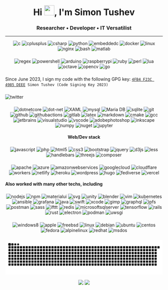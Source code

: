 <h1 align="center">Hi <img src="https://user-images.githubusercontent.com/18350557/176309783-0785949b-9127-417c-8b55-ab5a4333674e.gif" width=32 height=32>, I'm Simon Tushev</h1>
<h3 align="center">Researcher • Developer • IT Versatilist</h3>

---------------------------------------


<div align="center">
  <img src="https://cdn.jsdelivr.net/gh/devicons/devicon/icons/c/c-original.svg" height="64" alt="c"  />
  <img src="https://cdn.jsdelivr.net/gh/devicons/devicon/icons/cplusplus/cplusplus-original.svg" height="64" alt="cplusplus"  />
  <img src="https://cdn.jsdelivr.net/gh/devicons/devicon/icons/csharp/csharp-original.svg" height="64" alt="csharp"  />
  <img src="https://cdn.jsdelivr.net/gh/devicons/devicon/icons/python/python-original.svg" height="64" alt="python"  />
  <img src="https://cdn.jsdelivr.net/gh/devicons/devicon/icons/embeddedc/embeddedc-original.svg" height="64" alt="embeddedc"  />
  <img src="https://skillicons.dev/icons?i=docker" height="64" alt="docker"  />
  <img src="https://skillicons.dev/icons?i=linux" height="64" alt="linux"  />
  <img src="https://cdn.simpleicons.org/nginx/009639" height="64" alt="nginx"  />
  <img src="https://skillicons.dev/icons?i=bash" height="64" alt="bash"  />
  <img src="https://skillicons.dev/icons?i=matlab" height="64" alt="matlab"  />
</div>

###

<div align="center">
  <img src="https://skillicons.dev/icons?i=regex" height="48" alt="regex"  />
  <img src="https://skillicons.dev/icons?i=powershell" height="48" alt="powershell"  />
  <img src="https://skillicons.dev/icons?i=arduino" height="48" alt="arduino"  />
  <img src="https://skillicons.dev/icons?i=raspberrypi" height="48" alt="raspberrypi"  />
  <img src="https://skillicons.dev/icons?i=ruby" height="48" alt="ruby"  />
  <img src="https://skillicons.dev/icons?i=perl" height="48" alt="perl"  />
  <img src="https://skillicons.dev/icons?i=lua" height="48" alt="lua"  />
  <img src="https://skillicons.dev/icons?i=octave" height="48" alt="octave"  />
  <img src="https://cdn.jsdelivr.net/gh/devicons/devicon/icons/opencv/opencv-original.svg" height="48" alt="opencv"  />
  <img src="https://skillicons.dev/icons?i=go" height="48" alt="go"  />
</div>


###
<p align="left">Since June 2023, I sign my code with the following GPG key: <code><a href="https://keyserver.ubuntu.com/pks/lookup?search=4FB4F23C4985DEEE&fingerprint=on&op=index">4FB4 F23C 4985 DEEE</a> Simon Tushev (Code Signing Key 2023)</code></p>


###

<div align="left">
  <img src="https://raw.githubusercontent.com/maurodesouza/profile-readme-generator/master/src/assets/icons/social/twitter/default.svg" width="52" height="40" alt="twitter"  />
</div>

###
<div align="center">
  <img src="https://cdn.jsdelivr.net/gh/devicons/devicon/icons/dotnetcore/dotnetcore-original.svg" height="40" alt="dotnetcore"  />
  <img src="https://cdn.jsdelivr.net/gh/devicons/devicon/icons/dot-net/dot-net-plain-wordmark.svg" height="40" alt="dot-net"  />
  <img src="https://profilinator.rishav.dev/skills-assets/xaml.png" alt="XAML" height="40" />
  <img src="https://skillicons.dev/icons?i=mysql" height="40" alt="mysql"  />
  <img src="https://profilinator.rishav.dev/skills-assets/mariadb.png" alt="Maria DB" height="40" />
  <img src="https://cdn.jsdelivr.net/gh/devicons/devicon/icons/sqlite/sqlite-original.svg" height="40" alt="sqlite"  />
  <img src="https://skillicons.dev/icons?i=git" height="40" alt="git"  />
  <img src="https://skillicons.dev/icons?i=github" height="40" alt="github"  />
  <img src="https://skillicons.dev/icons?i=githubactions" height="40" alt="githubactions"  />
  <img src="https://skillicons.dev/icons?i=gitlab" height="40" alt="gitlab"  />
  <img src="https://skillicons.dev/icons?i=latex" height="40" alt="latex"  />
  <img src="https://skillicons.dev/icons?i=md" height="40" alt="markdown"  />
  <img src="https://cdn.jsdelivr.net/gh/devicons/devicon/icons/cmake/cmake-original.svg" height="40" alt="cmake"  />
  <img src="https://cdn.jsdelivr.net/gh/devicons/devicon/icons/gcc/gcc-original.svg" height="40" alt="gcc"  />
  <img src="https://cdn.jsdelivr.net/gh/devicons/devicon/icons/jetbrains/jetbrains-original.svg" height="40" alt="jetbrains"  />
  <img src="https://skillicons.dev/icons?i=visualstudio" height="40" alt="visualstudio"  />
  <img src="https://skillicons.dev/icons?i=vscode" height="40" alt="vscode"  />
  <img src="https://skillicons.dev/icons?i=ps" height="40" alt="adobephotoshop"  />
  <img src="https://cdn.jsdelivr.net/gh/devicons/devicon/icons/inkscape/inkscape-original.svg" height="40" alt="inkscape"  />
  <img src="https://cdn.jsdelivr.net/gh/devicons/devicon/icons/numpy/numpy-original.svg" height="40" alt="numpy"  />
  <img src="https://cdn.jsdelivr.net/gh/devicons/devicon/icons/nuget/nuget-original.svg" height="40" alt="nuget"  />
  <img src="https://cdn.simpleicons.org/jupyter/F37626" height="40" alt="jupyter"  />
</div>

<h4 align="center">Web/Dev stack</h4>

###

<div align="center">
  <img src="https://skillicons.dev/icons?i=js" height="40" alt="javascript"  />
  <img src="https://skillicons.dev/icons?i=php" height="40" alt="php"  />
  <img src="https://skillicons.dev/icons?i=html" height="40" alt="html5"  />
  <img src="https://skillicons.dev/icons?i=css" height="40" alt="css3"  />
  <img src="https://skillicons.dev/icons?i=bootstrap" height="40" alt="bootstrap"  />
  <img src="https://skillicons.dev/icons?i=jquery" height="40" alt="jquery"  />
  <img src="https://skillicons.dev/icons?i=d3" height="40" alt="d3js"  />
  <img src="https://cdn.jsdelivr.net/gh/devicons/devicon/icons/less/less-plain-wordmark.svg" height="40" alt="less"  />
  <img src="https://cdn.simpleicons.org/handlebarsdotjs/000000" height="40" alt="handlebars"  />
  <img src="https://skillicons.dev/icons?i=threejs" height="40" alt="threejs"  />
  <img src="https://cdn.jsdelivr.net/gh/devicons/devicon/icons/composer/composer-original.svg" height="40" alt="composer"  />
</div>

###

<div align="center">
  <img src="https://cdn.simpleicons.org/apache/D22128" height="40" alt="apache"  />
  <img src="https://skillicons.dev/icons?i=azure" height="40" alt="azure"  />
  <img src="https://skillicons.dev/icons?i=aws" height="40" alt="amazonwebservices"  />
  <img src="https://skillicons.dev/icons?i=gcp" height="40" alt="googlecloud"  />
  <img src="https://skillicons.dev/icons?i=cloudflare" height="40" alt="cloudflare"  />
  <img src="https://skillicons.dev/icons?i=workers" height="40" alt="workers"  />
  <img src="https://skillicons.dev/icons?i=netlify" height="40" alt="netlify"  />
  <img src="https://skillicons.dev/icons?i=heroku" height="40" alt="heroku"  />
  <img src="https://skillicons.dev/icons?i=wordpress" height="40" alt="wordpress"  />
  <img src="https://cdn.simpleicons.org/hugo/FF4088" height="40" alt="hugo"  />
  <img src="https://skillicons.dev/icons?i=fediverse" height="40" alt="fediverse"  />
  <img src="https://skillicons.dev/icons?i=vercel" height="40" alt="vercel"  />
</div>


<h4 align="left">Also worked with many other techs, including</h4>

###

<div align="center">
  <img src="https://skillicons.dev/icons?i=nodejs" height="36" alt="nodejs"  />
  <img src="https://cdn.simpleicons.org/npm/CB3837" height="36" alt="npm"  />
  <img src="https://skillicons.dev/icons?i=materialui" height="36" alt="materialui"  />
  <img src="https://skillicons.dev/icons?i=svg" height="36" alt="svg"  />
  <img src="https://skillicons.dev/icons?i=unity" height="36" alt="unity"  />
  <img src="https://skillicons.dev/icons?i=blender" height="36" alt="blender"  />
  <img src="https://skillicons.dev/icons?i=vim" height="36" alt="vim"  />
  <img src="https://cdn.jsdelivr.net/gh/devicons/devicon/icons/kubernetes/kubernetes-plain.svg" height="36" alt="kubernetes"  />
  <img src="https://skillicons.dev/icons?i=ansible" height="36" alt="ansible"  />
  <img src="https://skillicons.dev/icons?i=grafana" height="36" alt="grafana"  />
  <img src="https://skillicons.dev/icons?i=java" height="36" alt="java"  />
  <img src="https://skillicons.dev/icons?i=swift" height="36" alt="swift"  />
  <img src="https://cdn.jsdelivr.net/gh/devicons/devicon/icons/xcode/xcode-original.svg" height="36" alt="xcode"  />
  <img src="https://cdn.simpleicons.org/gimp/5C5543" height="36" alt="gimp"  />
  <img src="https://skillicons.dev/icons?i=graphql" height="36" alt="graphql"  />
  <img src="https://skillicons.dev/icons?i=ipfs" height="36" alt="ipfs"  />
  <img src="https://cdn.simpleicons.org/postman/FF6C37" height="36" alt="postman"  />
  <img src="https://skillicons.dev/icons?i=sass" height="36" alt="sass"  />
  <img src="https://cdn.simpleicons.org/ifttt/000000" height="36" alt="ifttt"  />
  <img src="https://cdn.jsdelivr.net/gh/devicons/devicon/icons/redis/redis-original.svg" height="36" alt="redis"  />
  <img src="https://cdn.jsdelivr.net/gh/devicons/devicon/icons/microsoftsqlserver/microsoftsqlserver-plain.svg" height="36" alt="microsoftsqlserver"  />
  <img src="https://skillicons.dev/icons?i=tensorflow" height="36" alt="tensorflow"  />
  <img src="https://skillicons.dev/icons?i=rails" height="36" alt="rails"  />
  <img src="https://skillicons.dev/icons?i=rust" height="36" alt="rust"  />
  <img src="https://cdn.jsdelivr.net/gh/devicons/devicon/icons/electron/electron-original.svg" height="36" alt="electron"  />
  <img src="https://cdn.jsdelivr.net/gh/devicons/devicon/icons/podman/podman-original.svg" height="36" alt="podman"  />
  <img src="https://cdn.jsdelivr.net/gh/devicons/devicon/icons/uwsgi/uwsgi-original.svg" height="36" alt="uwsgi"  />
</div>

###

<div align="center">
  <img src="https://cdn.jsdelivr.net/gh/devicons/devicon/icons/windows8/windows8-original.svg" height="36" alt="windows8"  />
  <img src="https://cdn.jsdelivr.net/gh/devicons/devicon/icons/apple/apple-original.svg" height="36" alt="apple"  />
  <img src="https://cdn.simpleicons.org/freebsd/AB2B28" height="36" alt="freebsd"  />
  <img src="https://skillicons.dev/icons?i=linux" height="36" alt="linux"  />
  <img src="https://cdn.simpleicons.org/debian/A81D33" height="36" alt="debian"  />
  <img src="https://cdn.jsdelivr.net/gh/devicons/devicon/icons/ubuntu/ubuntu-plain.svg" height="36" alt="ubuntu"  />
  <img src="https://cdn.jsdelivr.net/gh/devicons/devicon/icons/centos/centos-original.svg" height="36" alt="centos"  />
  <img src="https://cdn.simpleicons.org/fedora/51A2DA" height="36" alt="fedora"  />
  <img src="https://skillicons.dev/icons?i=alpinejs" height="36" alt="alpinelinux"  />
  <img src="https://cdn.simpleicons.org/redhat/EE0000" height="36" alt="redhat"  />
  <img src="https://cdn.jsdelivr.net/gh/devicons/devicon/icons/msdos/msdos-original.svg" height="36" alt="msdos"  />
</div>

###


<!-- -------------------------------------------------------------- -->


<p align="center" >
	<picture>
	  <source media="(prefers-color-scheme: dark)" srcset="https://raw.githubusercontent.com/tushev/tushev/output/github-contribution-grid-snake-dark.svg" />
	  <source media="(prefers-color-scheme: light)" srcset="https://raw.githubusercontent.com/tushev/tushev/output/github-contribution-grid-snake.svg" />
	  <img alt="github-snake" src="https://raw.githubusercontent.com/tushev/tushev/output/github-contribution-grid-snake.svg" />
	</picture>
</p>

<p align="center" >
      <!-- Stats -->
      <picture width="437">
          <source
            srcset="https://github-readme-stats.vercel.app/api?username=tushev&show_icons=true&count_private=true&card_width=437&theme=dark"
            media="(prefers-color-scheme: dark)"
          />
          <source
            srcset="https://github-readme-stats.vercel.app/api?username=tushev&show_icons=true&count_private=true&card_width=437"
            media="(prefers-color-scheme: light), (prefers-color-scheme: no-preference)"
          />
          <img width="437" src="https://github-readme-stats.vercel.app/api?username=tushev&show_icons=true&count_private=true&card_width=437" />
      </picture>
      <!-- Streak -->
      <picture width="400">
          <source
            srcset="https://github-readme-streak-stats.herokuapp.com/?user=tushev&show_icons=true&count_private=true&card_width=400&theme=dark"
            media="(prefers-color-scheme: dark)"
          />
          <source
            srcset="https://github-readme-streak-stats.herokuapp.com/?user=tushev&show_icons=true&count_private=true&card_width=400"
            media="(prefers-color-scheme: light), (prefers-color-scheme: no-preference)"
          />
          <img width="400" src="https://github-readme-streak-stats.herokuapp.com/?user=tushev&show_icons=true&count_private=true&card_width=400" />
      </picture>
</p>
